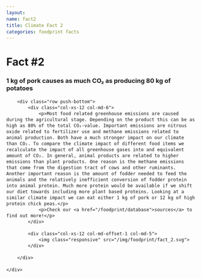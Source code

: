 ```yaml
---
layout:
name: fact2
title: Climate Fact 2
categories: foodprint facts
---
```


<div class="bgLightBlue">
	<div class="container">
		<div class="row push-top">
			<div class="col-xs-12">
				<h1>Fact #2</h1>
			</div>
		</div>
		<div class="row">
			<div class="col-xs-12 col-md-6">
				<h3>
				1 kg of pork causes as much CO₂ as producing 80 kg of potatoes
				</h3>
			</div>
		</div>

		<div class="row push-bottom">
			<div class="col-xs-12 col-md-6">
				<p>Most food related greenhouse emissions are caused during the agricultural stage. Depending on the product this can be as high as 80% of the total CO₂-value. Important emissions are nitrous oxide related to fertilizer use and methane emissions related to animal production. Both have a much stronger impact on our climate than CO₂. To compare the climate impact of different food items we recalculate the impact of all greenhouse gases into and equivalent amount of CO₂. In general, animal products are related to higher emissions than plant products. One reason is the methane emissions that come from the digestion tract of cows and other ruminants. Another important reason is the amount of fodder needed to feed the animals and the relatively inefficient conversion of fodder protein into animal protein. Much more protein would be available if we shift our diet towards including more plant based proteins. Looking at a similar climate impact we can eat either 1 kg of pork or 12 kg of high protein chick peas.</p>
				<p>Check our <a href="/foodprint/database">sources</a> to find out more!</p>
			</div>

			<div class="col-xs-12 col-md-offset-1 col-md-5">
				<img class="responsive" src="/img/foodprint/fact_2.svg">
			</div>

		</div>

	</div>
</div>
